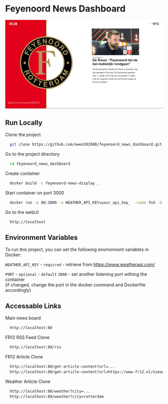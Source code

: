 # Feyenoord News Dashboard

![Dashboard](docs/assets/dashboard-screenshot.png)

## Run Locally

Clone the project

```bash
  git clone https://github.com/owen282000/feyenoord_news_dashboard.git
```

Go to the project directory

```bash
  cd feyenoord_news_dashboard
```

Create container

```bash
  docker build -t feyenoord-news-display .
```

Start container on port 3000

```bash
  docker run -p 80:3000 -e WEATHER_API_KEY=your_api_key_ --name fnd -d feyenoord-news-display
```

Go to the webUI

```bash
  http://localhost
```

## Environment Variables

To run this project, you can set the following environment variables in Docker: 

`WEATHER_API_KEY` - `required` - retrieve from https://www.weatherapi.com/

`PORT` - `optional` - `default` `3000` - set another listening port withing the container 
\
(if changed, change the port in the docker command and Dockerfile accordingly)

## Accessable Links

Main news board

```bash
  http://localhost:80
```
    
FR12 RSS Feed Clone

```bash
  http://localhost:80/rss
```
    
FR12 Article Clone

```bash
  http://localhost:80/get-article-content?url=...
  http://localhost:80/get-article-content?url=https://www.fr12.nl/nieuws/lukaku-sprak-met-karsdorp-feyenoord-speelt-heel-goed
```
    
Weather Article Clone

```bash
  http://localhost:80/weather?city=...
  http://localhost:80/weather?city=rotterdam
```
    